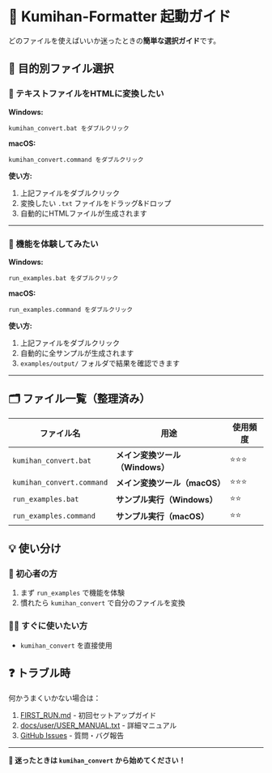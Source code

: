 # 🚀 Kumihan-Formatter 起動ガイド

どのファイルを使えばいいか迷ったときの**簡単な選択ガイド**です。

## 🎯 目的別ファイル選択

### 📝 テキストファイルをHTMLに変換したい

**Windows:**
```
kumihan_convert.bat をダブルクリック
```

**macOS:**
```
kumihan_convert.command をダブルクリック
```

**使い方:**
1. 上記ファイルをダブルクリック
2. 変換したい `.txt` ファイルをドラッグ&ドロップ
3. 自動的にHTMLファイルが生成されます

---

### 🎨 機能を体験してみたい

**Windows:**
```
run_examples.bat をダブルクリック
```

**macOS:**
```
run_examples.command をダブルクリック
```

**使い方:**
1. 上記ファイルをダブルクリック
2. 自動的に全サンプルが生成されます
3. `examples/output/` フォルダで結果を確認できます

---

## 🗂️ ファイル一覧（整理済み）

| ファイル名 | 用途 | 使用頻度 |
|----------|------|---------|
| `kumihan_convert.bat` | **メイン変換ツール（Windows）** | ⭐⭐⭐ |
| `kumihan_convert.command` | **メイン変換ツール（macOS）** | ⭐⭐⭐ |
| `run_examples.bat` | **サンプル実行（Windows）** | ⭐⭐ |
| `run_examples.command` | **サンプル実行（macOS）** | ⭐⭐ |

## 💡 使い分け

### 🔰 初心者の方
1. まず `run_examples` で機能を体験
2. 慣れたら `kumihan_convert` で自分のファイルを変換

### 🏃‍♂️ すぐに使いたい方
- `kumihan_convert` を直接使用

## ❓ トラブル時

何かうまくいかない場合は：
1. [FIRST_RUN.md](FIRST_RUN.md) - 初回セットアップガイド
2. [docs/user/USER_MANUAL.txt](docs/user/USER_MANUAL.txt) - 詳細マニュアル
3. [GitHub Issues](https://github.com/mo9mo9-uwu-mo9mo9/Kumihan-Formatter/issues) - 質問・バグ報告

---

**🎉 迷ったときは `kumihan_convert` から始めてください！**